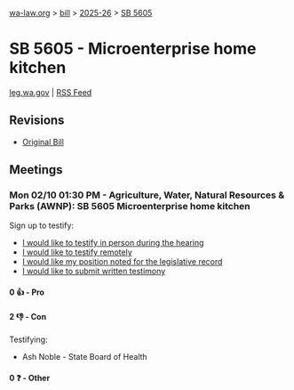 [wa-law.org](/) > [bill](/bill/) > [2025-26](/bill/2025-26/) > [SB 5605](/bill/2025-26/sb/5605/)

# SB 5605 - Microenterprise home kitchen
[leg.wa.gov](https://app.leg.wa.gov/billsummary?BillNumber=5605&Year=2025&Initiative=false) | [RSS Feed](./rss.xml)

## Revisions
* [Original Bill](1/)

## Meetings
### Mon 02/10 01:30 PM - Agriculture, Water, Natural Resources & Parks (AWNP): SB 5605 Microenterprise home kitchen
Sign up to testify:
* [I would like to testify in person during the hearing](https://app.leg.wa.gov/csi/Testifier/Add?chamber=House&mId=32787&aId=163534&caId=25667&tId=1)
* [I would like to testify remotely](https://app.leg.wa.gov/csi/Testifier/Add?chamber=House&mId=32787&aId=163534&caId=25667&tId=2)
* [I would like my position noted for the legislative record](https://app.leg.wa.gov/csi/Testifier/Add?chamber=House&mId=32787&aId=163534&caId=25667&tId=3)
* [I would like to submit written testimony](https://app.leg.wa.gov/csi/Testifier/Add?chamber=House&mId=32787&aId=163534&caId=25667&tId=4)

#### 0 👍 - Pro

#### 2 👎 - Con
Testifying:
* Ash Noble - State Board of Health

#### 0 ❓ - Other
